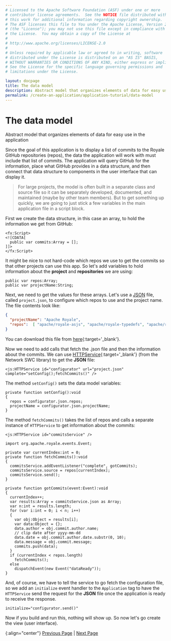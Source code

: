 ```yaml
---
# Licensed to the Apache Software Foundation (ASF) under one or more
# contributor license agreements.  See the NOTICE file distributed with
# this work for additional information regarding copyright ownership.
# The ASF licenses this file to You under the Apache License, Version 2.0
# (the "License"); you may not use this file except in compliance with
# the License.  You may obtain a copy of the License at
# 
# http://www.apache.org/licenses/LICENSE-2.0
# 
# Unless required by applicable law or agreed to in writing, software
# distributed under the License is distributed on an "AS IS" BASIS,
# WITHOUT WARRANTIES OR CONDITIONS OF ANY KIND, either express or implied.
# See the License for the specific language governing permissions and
# limitations under the License.

layout: docpage
title: The data model
description: Abstract model that organizes elements of data for easy use in the application
permalink: /create-an-application/application-tutorial/data-model
---
```


# The data model

Abstract model that organizes elements of data for easy use in the application

Since the goal of this application is to display a list of commits to the Royale GitHub repositories (repos), the data the application will work with must include that list of commits. The application will query GitHub for the information, place what GitHub provides in a data structure, and then connect that data structure to components in the user interface that can display it.

> For large projects, the model is often built in a separate class and source file so it can be separately developed, documented, and maintained (maybe by other team members). But to get something up quickly, we are going to just stick a few variables in the main application file in a script block.

First we create the data structure, in this case an array, to hold the information we get from GitHub:

```mxml
<fx:Script>
<![CDATA[
  public var commits:Array = [];
]]>
</fx:Script>
```

It might be nice to not hard-code which repos we use to get the commits so that other projects can use this app. So let's add variables to hold information about the **project** and **repositories** we are using:

```as3
public var repos:Array;
public var projectName:String;
```

Next, we need to get the values for these arrays. Let's use a [JSON](features/loading-external-data/json) file, called `project.json`, to configure which repos to use and the project name. The file contents look like:

```json
{ 
  "projectName": "Apache Royale",
  "repos":  [ "apache/royale-asjs", "apache/royale-typedefs", "apache/royale-compiler" ]
}
```

You can download this file from [here](https://github.com/apache/royale-asjs/blob/develop/examples/express/GitHubCommitLogViewer/src/main/resources/project.json){:target='_blank'}.

Now we need to add calls that fetch the .json file and then the information about the commits.  We can use [HTTPService](https://royale.apache.org/asdoc/index.html#!org.apache.royale.net/HTTPService){:target='_blank'} (from the Network SWC library) to get the **JSON** file:

```mxml
<js:HTTPService id="configurator" url="project.json" complete="setConfig();fetchCommits()" />
```
The method `setConfig()` sets the data model variables:

```as3
private function setConfig():void
{
  repos = configurator.json.repos;
  projectName = configurator.json.projectName;
}
```

The method `fetchCommits()` takes the list of repos and calls a separate instance of `HTTPService` to get information about the commits:

```mxml
<js:HTTPService id="commitsService" />
```

```as3
import org.apache.royale.events.Event;

private var currentIndex:int = 0;
private function fetchCommits():void
{
  commitsService.addEventListener("complete", gotCommits);
  commitsService.source = repos[currentIndex];
  commitsService.send();
}

private function gotCommits(event:Event):void
{
  currentIndex++;
  var results:Array = commitsService.json as Array;
  var n:int = results.length;
  for (var i:int = 0; i < n; i++)
  {
    var obj:Object = results[i];
    var data:Object = {};
    data.author = obj.commit.author.name;
    // clip date after yyyy-mm-dd
    data.date = obj.commit.author.date.substr(0, 10);
    data.message = obj.commit.message;
    commits.push(data);
  }
  if (currentIndex < repos.length)
    fetchCommits();
  else
    dispatchEvent(new Event("dataReady"));
}
```

And, of course, we have to tell the service to go fetch the configuration file, so we add an `initialize` event handler to the `Application` tag to have the `HTTPService` send the request for the **JSON** file once the application is ready to receive the response.

```mxml
initialize="configurator.send()"
```

Now if you build and run this, nothing will show up. So now let's go create the view (user interface).

{:align="center"}
[Previous Page](create-an-application/application-tutorial/main) \| [Next Page](create-an-application/application-tutorial/view)

